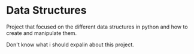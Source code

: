 #   Data Structures

Project that focused on the different data structures in python and how to 
create and manipulate them.

Don't know what i should expalin about this project.